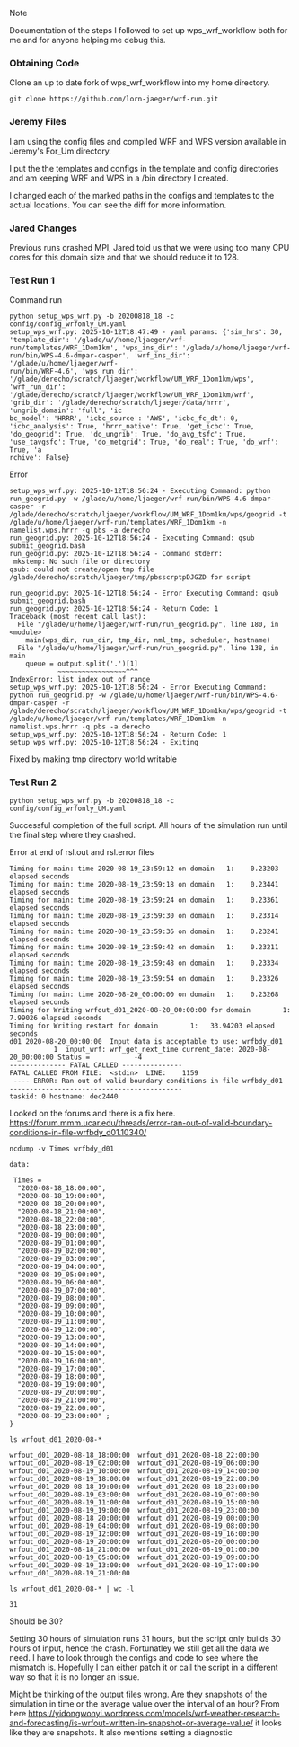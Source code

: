 > [!NOTE]
> Documentation of the steps I followed to set up wps_wrf_workflow both for me and for anyone helping me debug this.


### Obtaining Code

Clone an up to date fork of wps_wrf_workflow into my home directory.

`git clone https://github.com/lorn-jaeger/wrf-run.git`

### Jeremy Files

I am using the config files and compiled WRF and WPS version available in Jeremy's For_Um directory. 

I put the the templates and configs in the template and config directories and am keeping WRF and WPS in a /bin directory I created.

I changed each of the marked paths in the configs and templates to the actual locations. You can see the diff for more information.

### Jared Changes

Previous runs crashed MPI, Jared told us that we were using too many CPU cores for this domain size and that we should reduce it to 128.


### Test Run 1

Command run

```
python setup_wps_wrf.py -b 20200818_18 -c config/config_wrfonly_UM.yaml
setup_wps_wrf.py: 2025-10-12T18:47:49 - yaml params: {'sim_hrs': 30, 'template_dir': '/glade/u//home/ljaeger/wrf-run/templates/WRF_1Dom1km', 'wps_ins_dir': '/glade/u/home/ljaeger/wrf-run/bin/WPS-4.6-dmpar-casper', 'wrf_ins_dir': '/glade/u/home/ljaeger/wrf-
run/bin/WRF-4.6', 'wps_run_dir': '/glade/derecho/scratch/ljaeger/workflow/UM_WRF_1Dom1km/wps', 'wrf_run_dir': '/glade/derecho/scratch/ljaeger/workflow/UM_WRF_1Dom1km/wrf', 'grib_dir': '/glade/derecho/scratch/ljaeger/data/hrrr', 'ungrib_domain': 'full', 'ic
bc_model': 'HRRR', 'icbc_source': 'AWS', 'icbc_fc_dt': 0, 'icbc_analysis': True, 'hrrr_native': True, 'get_icbc': True, 'do_geogrid': True, 'do_ungrib': True, 'do_avg_tsfc': True, 'use_tavgsfc': True, 'do_metgrid': True, 'do_real': True, 'do_wrf': True, 'a
rchive': False}
```

Error

```
setup_wps_wrf.py: 2025-10-12T18:56:24 - Executing Command: python run_geogrid.py -w /glade/u/home/ljaeger/wrf-run/bin/WPS-4.6-dmpar-casper -r /glade/derecho/scratch/ljaeger/workflow/UM_WRF_1Dom1km/wps/geogrid -t /glade/u/home/ljaeger/wrf-run/templates/WRF_1Dom1km -n namelist.wps.hrrr -q pbs -a derecho
run_geogrid.py: 2025-10-12T18:56:24 - Executing Command: qsub submit_geogrid.bash
run_geogrid.py: 2025-10-12T18:56:24 - Command stderr:
 mkstemp: No such file or directory
qsub: could not create/open tmp file /glade/derecho/scratch/ljaeger/tmp/pbsscrptpDJGZD for script

run_geogrid.py: 2025-10-12T18:56:24 - Error Executing Command: qsub submit_geogrid.bash
run_geogrid.py: 2025-10-12T18:56:24 - Return Code: 1
Traceback (most recent call last):
  File "/glade/u/home/ljaeger/wrf-run/run_geogrid.py", line 180, in <module>
    main(wps_dir, run_dir, tmp_dir, nml_tmp, scheduler, hostname)
  File "/glade/u/home/ljaeger/wrf-run/run_geogrid.py", line 138, in main
    queue = output.split('.')[1]
            ~~~~~~~~~~~~~~~~~^^^
IndexError: list index out of range
setup_wps_wrf.py: 2025-10-12T18:56:24 - Error Executing Command: python run_geogrid.py -w /glade/u/home/ljaeger/wrf-run/bin/WPS-4.6-dmpar-casper -r /glade/derecho/scratch/ljaeger/workflow/UM_WRF_1Dom1km/wps/geogrid -t /glade/u/home/ljaeger/wrf-run/templates/WRF_1Dom1km -n namelist.wps.hrrr -q pbs -a derecho
setup_wps_wrf.py: 2025-10-12T18:56:24 - Return Code: 1
setup_wps_wrf.py: 2025-10-12T18:56:24 - Exiting
```

Fixed by making tmp directory world writable 

### Test Run 2

```
python setup_wps_wrf.py -b 20200818_18 -c config/config_wrfonly_UM.yaml
```

Successful completion of the full script. All hours of the simulation run until the final step where they crashed. 

Error at end of rsl.out and rsl.error files

```
Timing for main: time 2020-08-19_23:59:12 on domain   1:    0.23203 elapsed seconds
Timing for main: time 2020-08-19_23:59:18 on domain   1:    0.23441 elapsed seconds
Timing for main: time 2020-08-19_23:59:24 on domain   1:    0.23361 elapsed seconds
Timing for main: time 2020-08-19_23:59:30 on domain   1:    0.23314 elapsed seconds
Timing for main: time 2020-08-19_23:59:36 on domain   1:    0.23241 elapsed seconds
Timing for main: time 2020-08-19_23:59:42 on domain   1:    0.23211 elapsed seconds
Timing for main: time 2020-08-19_23:59:48 on domain   1:    0.23334 elapsed seconds
Timing for main: time 2020-08-19_23:59:54 on domain   1:    0.23326 elapsed seconds
Timing for main: time 2020-08-20_00:00:00 on domain   1:    0.23268 elapsed seconds
Timing for Writing wrfout_d01_2020-08-20_00:00:00 for domain        1:    7.99026 elapsed seconds
Timing for Writing restart for domain        1:   33.94203 elapsed seconds
d01 2020-08-20_00:00:00  Input data is acceptable to use: wrfbdy_d01
           1  input_wrf: wrf_get_next_time current_date: 2020-08-20_00:00:00 Status =           -4
-------------- FATAL CALLED ---------------
FATAL CALLED FROM FILE:  <stdin>  LINE:    1159
 ---- ERROR: Ran out of valid boundary conditions in file wrfbdy_d01
-------------------------------------------
taskid: 0 hostname: dec2440
```

Looked on the forums and there is a fix here. https://forum.mmm.ucar.edu/threads/error-ran-out-of-valid-boundary-conditions-in-file-wrfbdy_d01.10340/

```
ncdump -v Times wrfbdy_d01

data:

 Times =
  "2020-08-18_18:00:00",
  "2020-08-18_19:00:00",
  "2020-08-18_20:00:00",
  "2020-08-18_21:00:00",
  "2020-08-18_22:00:00",
  "2020-08-18_23:00:00",
  "2020-08-19_00:00:00",
  "2020-08-19_01:00:00",
  "2020-08-19_02:00:00",
  "2020-08-19_03:00:00",
  "2020-08-19_04:00:00",
  "2020-08-19_05:00:00",
  "2020-08-19_06:00:00",
  "2020-08-19_07:00:00",
  "2020-08-19_08:00:00",
  "2020-08-19_09:00:00",
  "2020-08-19_10:00:00",
  "2020-08-19_11:00:00",
  "2020-08-19_12:00:00",
  "2020-08-19_13:00:00",
  "2020-08-19_14:00:00",
  "2020-08-19_15:00:00",
  "2020-08-19_16:00:00",
  "2020-08-19_17:00:00",
  "2020-08-19_18:00:00",
  "2020-08-19_19:00:00",
  "2020-08-19_20:00:00",
  "2020-08-19_21:00:00",
  "2020-08-19_22:00:00",
  "2020-08-19_23:00:00" ;
}
```

```
ls wrfout_d01_2020-08-*

wrfout_d01_2020-08-18_18:00:00  wrfout_d01_2020-08-18_22:00:00  wrfout_d01_2020-08-19_02:00:00  wrfout_d01_2020-08-19_06:00:00  wrfout_d01_2020-08-19_10:00:00  wrfout_d01_2020-08-19_14:00:00  wrfout_d01_2020-08-19_18:00:00  wrfout_d01_2020-08-19_22:00:00
wrfout_d01_2020-08-18_19:00:00  wrfout_d01_2020-08-18_23:00:00  wrfout_d01_2020-08-19_03:00:00  wrfout_d01_2020-08-19_07:00:00  wrfout_d01_2020-08-19_11:00:00  wrfout_d01_2020-08-19_15:00:00  wrfout_d01_2020-08-19_19:00:00  wrfout_d01_2020-08-19_23:00:00
wrfout_d01_2020-08-18_20:00:00  wrfout_d01_2020-08-19_00:00:00  wrfout_d01_2020-08-19_04:00:00  wrfout_d01_2020-08-19_08:00:00  wrfout_d01_2020-08-19_12:00:00  wrfout_d01_2020-08-19_16:00:00  wrfout_d01_2020-08-19_20:00:00  wrfout_d01_2020-08-20_00:00:00
wrfout_d01_2020-08-18_21:00:00  wrfout_d01_2020-08-19_01:00:00  wrfout_d01_2020-08-19_05:00:00  wrfout_d01_2020-08-19_09:00:00  wrfout_d01_2020-08-19_13:00:00  wrfout_d01_2020-08-19_17:00:00  wrfout_d01_2020-08-19_21:00:00
```

```
ls wrfout_d01_2020-08-* | wc -l

31
```

Should be 30?

Setting 30 hours of simulation runs 31 hours, but the script only builds 30 hours of input, hence the crash. Fortunatley we still get all the data we need. I have to look through the configs and code to see where the mismatch is. Hopefully I can either patch it or call the script in a different way so that it is no longer an issue. 

Might be thinking of the output files wrong. Are they snapshots of the simulation in time or the average value over the interval of an hour? From here https://yidongwonyi.wordpress.com/models/wrf-weather-research-and-forecasting/is-wrfout-written-in-snapshot-or-average-value/ it looks like they are snapshots. It also mentions setting a diagnostic


